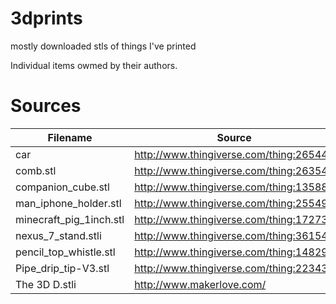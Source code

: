 3dprints
========

mostly downloaded stls of things I've printed

Individual items owmed by their authors.


Sources
=======

Filename                 | Source
------------------------ | -------------
car                      | http://www.thingiverse.com/thing:26544
comb.stl                 | http://www.thingiverse.com/thing:263547
companion_cube.stl       | http://www.thingiverse.com/thing:13588
man_iphone_holder.stl    |  http://www.thingiverse.com/thing:255493
minecraft_pig_1inch.stl  | http://www.thingiverse.com/thing:172731
nexus_7_stand.stli       | http://www.thingiverse.com/thing:36154
pencil_top_whistle.stl   | http://www.thingiverse.com/thing:148291
Pipe_drip_tip-V3.stl     | http://www.thingiverse.com/thing:223430
The 3D D.stli            | http://www.makerlove.com/
